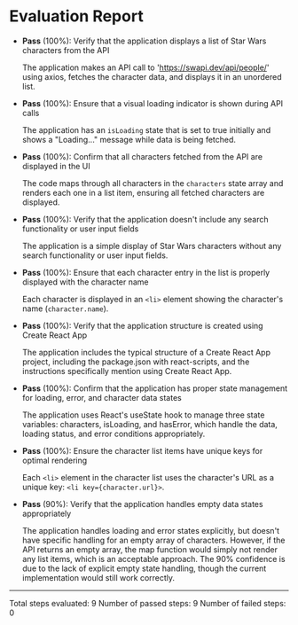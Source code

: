 # Evaluation Report

- **Pass** (100%): Verify that the application displays a list of Star Wars characters from the API
  
  The application makes an API call to 'https://swapi.dev/api/people/' using axios, fetches the character data, and displays it in an unordered list.

- **Pass** (100%): Ensure that a visual loading indicator is shown during API calls
  
  The application has an `isLoading` state that is set to true initially and shows a "Loading..." message while data is being fetched.

- **Pass** (100%): Confirm that all characters fetched from the API are displayed in the UI
  
  The code maps through all characters in the `characters` state array and renders each one in a list item, ensuring all fetched characters are displayed.

- **Pass** (100%): Verify that the application doesn't include any search functionality or user input fields
  
  The application is a simple display of Star Wars characters without any search functionality or user input fields.

- **Pass** (100%): Ensure that each character entry in the list is properly displayed with the character name
  
  Each character is displayed in an `<li>` element showing the character's name (`character.name`).

- **Pass** (100%): Verify that the application structure is created using Create React App
  
  The application includes the typical structure of a Create React App project, including the package.json with react-scripts, and the instructions specifically mention using Create React App.

- **Pass** (100%): Confirm that the application has proper state management for loading, error, and character data states
  
  The application uses React's useState hook to manage three state variables: characters, isLoading, and hasError, which handle the data, loading status, and error conditions appropriately.

- **Pass** (100%): Ensure the character list items have unique keys for optimal rendering
  
  Each `<li>` element in the character list uses the character's URL as a unique key: `<li key={character.url}>`.

- **Pass** (90%): Verify that the application handles empty data states appropriately
  
  The application handles loading and error states explicitly, but doesn't have specific handling for an empty array of characters. However, if the API returns an empty array, the map function would simply not render any list items, which is an acceptable approach. The 90% confidence is due to the lack of explicit empty state handling, though the current implementation would still work correctly.

---

Total steps evaluated: 9
Number of passed steps: 9
Number of failed steps: 0